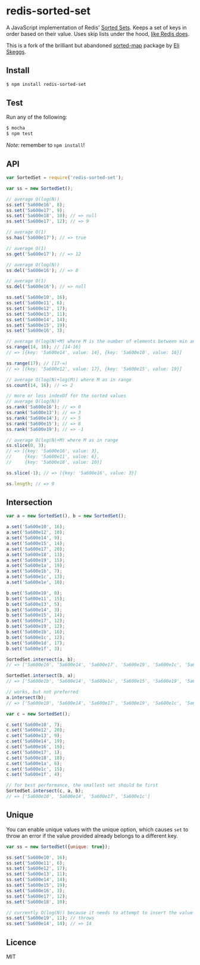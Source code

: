 # redis-sorted-set

A JavaScript implementation of Redis' [Sorted Sets](https://redis.io/commands#sorted_set). Keeps a set of keys in order based on their value. Uses skip lists under the hood, [like Redis does](http://stackoverflow.com/a/9626334/638546).

This is a fork of the brilliant but abandoned [sorted-map](https://www.npmjs.com/package/sorted-map) package by [Eli Skeggs](https://github.com/skeggse).


## Install

```sh
$ npm install redis-sorted-set
```


## Test

Run any of the following:

```sh
$ mocha
$ npm test
```

_Note:_ remember to `npm install`!


## API

```js
var SortedSet = require('redis-sorted-set');

var ss = new SortedSet();

// average O(log(N))
ss.set('5a600e16', 8);
ss.set('5a600e17', 9);
ss.set('5a600e18', 10); // => null
ss.set('5a600e17', 12); // => 9

// average O(1)
ss.has('5a600e17'); // => true

// average O(1)
ss.get('5a600e17'); // => 12

// average O(log(N))
ss.del('5a600e16'); // => 8

// average O(1)
ss.del('5a600e16'); // => null

ss.set('5a600e10', 16);
ss.set('5a600e11', 6);
ss.set('5a600e12', 17);
ss.set('5a600e13', 11);
ss.set('5a600e14', 14);
ss.set('5a600e15', 19);
ss.set('5a600e16', 3);

// average O(log(N)+M) where M is the number of elements between min and max
ss.range(14, 16); // [14-16]
// => [{key: '5a600e14', value: 14}, {key: '5a600e10', value: 16}]

ss.range(17); // [17-∞)
// => [{key: '5a600e12', value: 17}, {key: '5a600e15', value: 19}]

// average O(log(N)+log(M)) where M as in range
ss.count(14, 16); // => 2

// more or less indexOf for the sorted values
// average O(log(N))
ss.rank('5a600e16'); // => 0
ss.rank('5a600e13'); // => 3
ss.rank('5a600e14'); // => 5
ss.rank('5a600e15'); // => 8
ss.rank('5a600e19'); // => -1

// average O(log(N)+M) where M as in range
ss.slice(0, 3);
// => [{key: '5a600e16', value: 3},
//     {key: '5a600e11', value: 6},
//     {key: '5a600e18', value: 10}]

ss.slice(-1); // => [{key: '5a600e16', value: 3}]

ss.length; // => 9
```


## Intersection

```js
var a = new SortedSet(), b = new SortedSet();

a.set('5a600e10', 16);
a.set('5a600e12', 10);
a.set('5a600e14', 9);
a.set('5a600e15', 14);
a.set('5a600e17', 20);
a.set('5a600e18', 13);
a.set('5a600e19', 15);
a.set('5a600e1a', 19);
a.set('5a600e1b', 7);
a.set('5a600e1c', 13);
a.set('5a600e1e', 10);

b.set('5a600e10', 0);
b.set('5a600e11', 15);
b.set('5a600e13', 5);
b.set('5a600e14', 3);
b.set('5a600e15', 14);
b.set('5a600e17', 12);
b.set('5a600e19', 12);
b.set('5a600e1b', 16);
b.set('5a600e1c', 12);
b.set('5a600e1d', 17);
b.set('5a600e1f', 3);

SortedSet.intersect(a, b);
// => ['5a600e10', '5a600e14', '5a600e17', '5a600e19', '5a600e1c', '5a600e15', '5a600e1b']

SortedSet.intersect(b, a);
// => ['5a600e1b', '5a600e14', '5a600e1c', '5a600e15', '5a600e19', '5a600e10', '5a600e17']

// works, but not preferred
a.intersect(b);
// => ['5a600e10', '5a600e14', '5a600e17', '5a600e19', '5a600e1c', '5a600e15', '5a600e1b']

var c = new SortedSet();

c.set('5a600e10', 7);
c.set('5a600e12', 20);
c.set('5a600e13', 9);
c.set('5a600e14', 19);
c.set('5a600e16', 19);
c.set('5a600e17', 1);
c.set('5a600e18', 18);
c.set('5a600e1a', 6);
c.set('5a600e1c', 15);
c.set('5a600e1f', 4);

// for best performance, the smallest set should be first
SortedSet.intersect(c, a, b);
// => ['5a600e10', '5a600e14', '5a600e17', '5a600e1c']
```


## Unique

You can enable unique values with the unique option, which causes `set` to throw an error if the value provided already belongs to a different key.

```js
var ss = new SortedSet({unique: true});

ss.set('5a600e10', 16);
ss.set('5a600e11', 6);
ss.set('5a600e12', 17);
ss.set('5a600e13', 11);
ss.set('5a600e14', 14);
ss.set('5a600e15', 19);
ss.set('5a600e16', 3);
ss.set('5a600e17', 12);
ss.set('5a600e18', 10);

// currently O(log(N)) because it needs to attempt to insert the value
ss.set('5a600e19', 11); // throws
ss.set('5a600e14', 14); // => 14
```


## Licence

MIT
